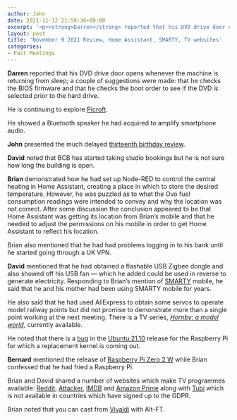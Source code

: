 ```yaml
---
author: John
date: 2021-11-12 21:59:36+00:00
excerpt: '<p><strong>Darren</strong> reported that his DVD drive door opens whenever the machine is returning from sleep; a couple of suggestions were made: that he checks the BIOS firmware and that he checks the boot order to see if the DVD is selected prior to the hard drive.</p><p>He is continuing to explore <a href="https://mycroft-ai.gitbook.io/docs/using-mycroft-ai/get-mycroft/picroft" type="text/html" role="link">Picroft</a>.</p><p>He showed a Bluetooth speaker he had acquired to amplify smartphone audio.</p>'
layout: post
title: 'November 9 2021 Review, Home Assistant, SMARTY, TV websites'
categories:
- Past Meetings
---
```


<p><strong>Darren</strong> reported that his DVD drive door opens whenever the machine is returning from sleep; a couple of suggestions were made: that he checks the BIOS firmware and that he checks the boot order to see if the DVD is selected prior to the hard drive.</p><p>He is continuing to explore <a href="https://mycroft-ai.gitbook.io/docs/using-mycroft-ai/get-mycroft/picroft" type="text/html" role="link">Picroft</a>.</p><p>He showed a Bluetooth speaker he had acquired to amplify smartphone audio.</p><p><strong>John</strong> presented the much delayed <a href="http://www.bradlug.co.uk/blog/2021/11/09/files/Thirteenth_Birthday.pdf" type="application/pdf" role="link">thirteenth birthday review</a>.</p><p><strong>David</strong> noted that BCB has started taking studio bookings but he is not sure how long the building is open.</p><p><strong>Brian</strong> demonstrated how he had set up Node-RED to control the central heating in Home Assistant, creating a place in which to store the desired temperature. However, he was puzzled as to what the Ovo fuel consumption readings were intended to convey and why the location was not correct. After some discussion the conclusion appeared to be that Home Assistant was getting its location from Brian’s mobile and that he needed to adjust the permissions on his mobile in order to get Home Assistant to reflect his location.</p><p>Brian also mentioned that he had had problems logging in to his bank until he started going through a UK VPN.</p><p><strong>David</strong> mentioned that he had obtained a flashable USB Zigbee dongle and also showed off his USB fan — which he added could be used in reverse to generate electricity. Responding to Brian’s mention of <a href="https://smarty.co.uk/" type="text/html" role="link">SMARTY</a> mobile, he said that he and his mother had been using SMARTY mobile for years.</p><p>He also said that he had used AliExpress to obtain some servos to operate model railway points but did not promise to demonstrate more than a single point working at the next meeting. There is a TV series, <a href="https://uktvplay.uktv.co.uk/shows/hornby-a-model-world/watch-online/" type="text/html" role="link"><cite>Hornby: a model world</cite></a>, currently available.</p><p>He noted that there is a <a href="https://bugs.launchpad.net/ubuntu/+source/linux-raspi/+bug/1946368" type="text/html" role="link">bug</a> in the <a href="http://releases.ubuntu.com/21.10/" type="text/html" role="link">Ubuntu 21.10</a> release for the Raspberry Pi for which a replacement kernel is coming out.</p><p><strong>Bernard</strong> mentioned the release of <a href="https://www.raspberrypi.com/products/raspberry-pi-zero-2-w/" type="text/html" role="link">Raspberry Pi Zero 2 W</a> while Brian confessed that he had fried a Raspberry Pi.</p><p>Brian and David shared a number of websites which make TV programmes available: <a href="https://www.reddit.com/r/WatchSeries/" type="text/html" role="link">Reddit</a>, <a href="https://www1.attacker.tv/" type="text/html" role="link">Attacker</a>, <a href="https://www.imdb.com/" type="text/html" role="link">IMDB</a> and <a href="https://www.amazon.co.uk/b?node=3046738031" type="text/html" role="link">Amazon Prime</a> along with <a href="https://gdpr.tubi.tv/" type="text/html" role="link">Tubi</a> which is not available in countries which have signed up to the GDPR.</p><p>Brian noted that you can cast from <a href="https://vivaldi.com/" type="text/html" role="link">Vivaldi</a> with Alt-FT.</p>
